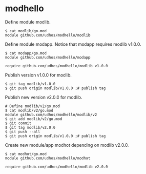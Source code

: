 # modhello

Define module modlib.

    $ cat modlib/go.mod
    module github.com/udhos/modhello/modlib

Define module modapp. Notice that modapp requires modlib v1.0.0.

    $ cat modapp/go.mod
    module github.com/udhos/modhello/modapp

    require github.com/udhos/modhello/modlib v1.0.0

Publish version v1.0.0 for modlib.

    $ git tag modlib/v1.0.0
    $ git push origin modlib/v1.0.0 ;# publish tag

Publish new version v2.0.0 for modlib.

    # Define modlib/v2/go.mod
    $ cat modlib/v2/go.mod
    module github.com/udhos/modhello/modlib/v2
    $ git add modlib/v2/go.mod
    $ git commit
    $ git tag modlib/v2.0.0
    $ git push --all
    $ git push origin modlib/v1.0.0 ;# publish tag

Create new module/app modhot depending on modlib v2.0.0.

    $ cat modhot/go.mod
    module github.com/udhos/modhello/modhot

    require github.com/udhos/modhello/modlib v2.0.0

